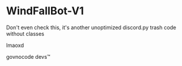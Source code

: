 # WindFallBot-V1
Don't even check this, it's another unoptimized discord.py trash code without classes

lmaoxd

govnocode devs™
